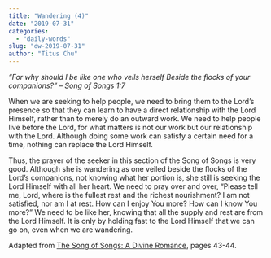 ```yaml
---
title: "Wandering (4)"
date: "2019-07-31"
categories: 
  - "daily-words"
slug: "dw-2019-07-31"
author: "Titus Chu"
---
```


_“For why should I be like one who veils herself_ _Beside the flocks of your companions?”_ _– Song of Songs 1:7_

When we are seeking to help people, we need to bring them to the Lord’s presence so that they can learn to have a direct relationship with the Lord Himself, rather than to merely do an outward work. We need to help people live before the Lord, for what matters is not our work but our relationship with the Lord. Although doing some work can satisfy a certain need for a time, nothing can replace the Lord Himself.

Thus, the prayer of the seeker in this section of the Song of Songs is very good. Although she is wandering as one veiled beside the flocks of the Lord’s companions, not knowing what her portion is, she still is seeking the Lord Himself with all her heart. We need to pray over and over, “Please tell me, Lord, where is the fullest rest and the richest nourishment? I am not satisfied, nor am I at rest. How can I enjoy You more? How can I know You more?” We need to be like her, knowing that all the supply and rest are from the Lord Himself. It is only by holding fast to the Lord Himself that we can go on, even when we are wandering.

Adapted from [The Song of Songs: A Divine Romance](/song-of-songs-dr), pages 43-44.
